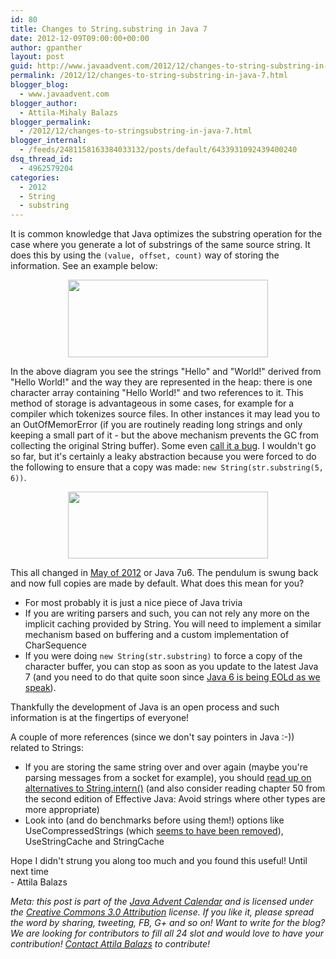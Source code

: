 ```yaml
---
id: 80
title: Changes to String.substring in Java 7
date: 2012-12-09T09:00:00+00:00
author: gpanther
layout: post
guid: http://www.javaadvent.com/2012/12/changes-to-string-substring-in-java-7/
permalink: /2012/12/changes-to-string-substring-in-java-7.html
blogger_blog:
  - www.javaadvent.com
blogger_author:
  - Attila-Mihaly Balazs
blogger_permalink:
  - /2012/12/changes-to-stringsubstring-in-java-7.html
blogger_internal:
  - /feeds/2481158163384033132/posts/default/6433931092439400240
dsq_thread_id:
  - 4962579204
categories:
  - 2012
  - String
  - substring
---
```

<p>It is common knowledge that Java optimizes the substring operation for the case where you generate a lot of substrings of the same source string. It does this by using the <code>(value, offset, count)</code> way of storing the information. See an example below:</p> <div style="clear: both; text-align: center;"><img border="0" height="124" width="320" src="http://4.bp.blogspot.com/-gnaLPXGMeUQ/UMIaKhQ5wsI/AAAAAAAAFn8/wNPgGPtE2qY/s320/Untitled%2Bdrawing.png" /></div> <p>In the above diagram you see the strings "Hello" and "World!" derived from "Hello World!" and the way they are represented in the heap: there is one character array containing "Hello World!" and two references to it. This method of storage is advantageous in some cases, for example for a compiler which tokenizes source files. In other instances it may lead you to an OutOfMemorError (if you are routinely reading long strings and only keeping a small part of it - but the above mechanism prevents the GC from collecting the original String buffer). Some even <a href="http://bugs.sun.com/bugdatabase/view_bug.do?bug_id=4513622">call it a bug</a>. I wouldn't go so far, but it's certainly a leaky abstraction because you were forced to do the following to ensure that a copy was made: <code>new String(str.substring(5, 6))</code>.</p> <div style="clear: both; text-align: center;"><img border="0" height="107" width="320" src="http://3.bp.blogspot.com/-NGSJS_psCIc/UMW40g0NLXI/AAAAAAAAFoQ/7kfOVA8JdC0/s320/Untitled%2Bdrawing.png" /></div> <p>This all changed in <a href="http://mail.openjdk.java.net/pipermail/core-libs-dev/2012-May/010257.html">May of 2012</a> or Java 7u6. The pendulum is swung back and now full copies are made by default. What does this mean for you?</p> <ul><li>For most probably it is just a nice piece of Java trivia</li><li>If you are writing parsers and such, you can not rely any more on the implicit caching provided by String. You will need to implement a similar mechanism based on buffering and a custom implementation of CharSequence</li><li>If you were doing <code>new String(str.substring)</code> to force a copy of the character buffer, you can stop as soon as you update to the latest Java 7 (and you need to do that quite soon since <a href="https://blogs.oracle.com/java/entry/end_of_public_updates_for">Java 6 is being EOLd as we speak</a>).</li></ul> <p>Thankfully the development of Java is an open process and such information is at the fingertips of everyone!</p> <p>A couple of more references (since we don't say pointers in Java :-)) related to Strings:</p> <ul><li>If you are storing the same string over and over again (maybe you're parsing messages from a socket for example), you should <a href="http://hype-free.blogspot.ro/2010/03/stringintern-there-are-better-ways.html">read up on alternatives to String.intern()</a> (and also consider reading chapter 50 from the second edition of Effective Java: Avoid strings where other types are more appropriate)</li><li>Look into (and do benchmarks before using them!) options like UseCompressedStrings (which <a href="http://bugs.sun.com/bugdatabase/view_bug.do?bug_id=7129417">seems to have been removed</a>), UseStringCache and StringCache</li></ul> <p>Hope I didn't strung you along too much and you found this useful! Until next time<br />- Attila Balazs</p> <p><em>Meta: this post is part of the <a href="http://javaadvent.com/">Java Advent Calendar</a> and is licensed under the <a href="https://creativecommons.org/licenses/by/3.0/">Creative Commons 3.0 Attribution</a> license. If you like it, please spread the word by sharing, tweeting, FB, G+ and so on! Want to write for the blog? We are looking for contributors to fill all 24 slot and would love to have your contribution! <a href="mailto:dify.ltd@gmail.com">Contact Attila Balazs</a> to contribute!</em></p>